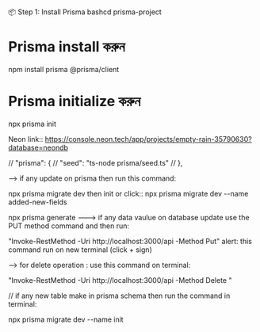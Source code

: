 📦 Step 1: Install Prisma
bashcd prisma-project

# Prisma install করুন
npm install prisma @prisma/client

# Prisma initialize করুন
npx prisma init

Neon link::   https://console.neon.tech/app/projects/empty-rain-35790630?database=neondb


  // "prisma": {
  //   "seed": "ts-node prisma/seed.ts"
  // },

  --> if any update on prisma then run this command:

  npx prisma migrate dev
  then init
  or click::
  npx prisma migrate dev --name added-new-fields
  
  npx prisma generate
---> if any data vaulue on database update use the PUT method command and then run:

"Invoke-RestMethod -Uri http://localhost:3000/api -Method Put"
alert: this command run on new terminal (click + sign)

--> for delete operation : use this command on terminal:

"Invoke-RestMethod -Uri http://localhost:3000/api -Method Delete "


// if any new table make in prisma schema then run the command in terminal:

npx prisma migrate dev --name init
